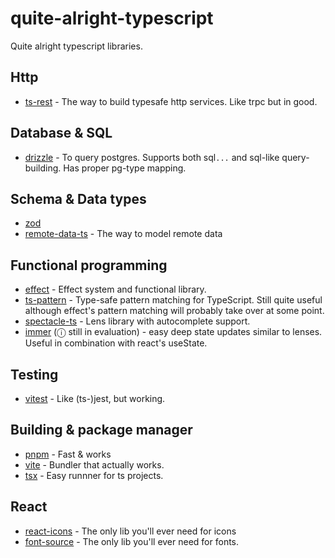 # quite-alright-typescript

Quite alright typescript libraries. 

## Http

* [ts-rest](https://ts-rest.com/) - The way to build typesafe http services. Like trpc but in good.

## Database & SQL
* [drizzle]([https://ts-rest.com/](https://orm.drizzle.team/)) - To query postgres. Supports both sql`...` and sql-like query-building. Has proper pg-type mapping.

## Schema & Data types
* [zod](https://zod.dev`)
* [remote-data-ts](https://github.com/devexperts/remote-data-ts) - The way to model remote data

## Functional programming
* [effect](https://effect.website/) - Effect system and functional library. 
* [ts-pattern](https://github.com/gvergnaud/ts-pattern) - Type-safe pattern matching for TypeScript. Still quite useful although effect's pattern matching will probably take over at some point. 
* [spectacle-ts](https://github.com/anthonyjoeseph/spectacles-ts) - Lens library with autocomplete support.
* [immer](https://immerjs.github.io/immer/) (ⓘ still in evaluation) - easy deep state updates similar to lenses. Useful in combination with react's useState.

## Testing
* [vitest](https://vitest.dev/) - Like (ts-)jest, but working.

## Building & package manager
* [pnpm](https://pnpm.io/) - Fast & works
* [vite](https://vitejs.dev/) - Bundler that actually works.
* [tsx](https://tsx.is/) - Easy runnner for ts projects.

## React
* [react-icons](https://react-icons.github.io/react-icons/) - The only lib you'll ever need for icons
* [font-source](https://fontsource.org/) - The only lib you'll ever need for fonts. 
